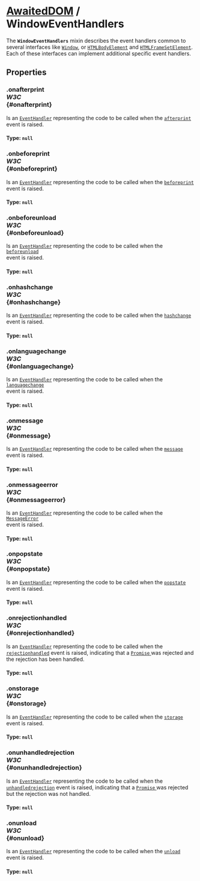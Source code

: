 # [AwaitedDOM](/docs/basic-interfaces/awaited-dom) <span>/</span> WindowEventHandlers

<div class='overview'>The <strong><code>WindowEventHandlers</code></strong> mixin describes the event handlers common to several interfaces like <a href="/en-US/docs/Web/API/Window" title="The Window interface represents a window containing a DOM document; the document property points to the DOM document loaded in that window."><code>Window</code></a>, or <a href="/en-US/docs/Web/API/HTMLBodyElement" title="The HTMLBodyElement interface provides special properties (beyond those inherited from the regular HTMLElement interface) for manipulating <body> elements."><code>HTMLBodyElement</code></a> and <a href="/en-US/docs/Web/API/HTMLFrameSetElement" title="The HTMLFrameSetElement interface provides special properties (beyond those of the regular HTMLElement interface they also inherit) for manipulating <frameset> elements."><code>HTMLFrameSetElement</code></a>. Each of these interfaces can implement additional specific event handlers.</div>

## Properties

### .onafterprint <div class="specs"><i>W3C</i></div> {#onafterprint}

Is an <a href="/en-US/docs/Web/API/EventHandler" title="REDIRECT DOM event handlers"><code>EventHandler</code></a> representing the code to be called when the <code><a href="/en-US/docs/Web/Events/afterprint" title="/en-US/docs/Web/Events/afterprint">afterprint</a>
</code> event is raised.

#### **Type**: `null`

### .onbeforeprint <div class="specs"><i>W3C</i></div> {#onbeforeprint}

Is an <a href="/en-US/docs/Web/API/EventHandler" title="REDIRECT DOM event handlers"><code>EventHandler</code></a> representing the code to be called when the <code><a href="/en-US/docs/Web/Events/beforeprint" title="/en-US/docs/Web/Events/beforeprint">beforeprint</a>
</code> event is raised.

#### **Type**: `null`

### .onbeforeunload <div class="specs"><i>W3C</i></div> {#onbeforeunload}

Is an <a href="/en-US/docs/Web/API/EventHandler" title="REDIRECT DOM event handlers"><code>EventHandler</code></a> representing the code to be called when the <code><a href="/en-US/docs/Web/Events/beforeunload" title="/en-US/docs/Web/Events/beforeunload">beforeunload</a>
</code> event is raised.

#### **Type**: `null`

### .onhashchange <div class="specs"><i>W3C</i></div> {#onhashchange}

Is an <a href="/en-US/docs/Web/API/EventHandler" title="REDIRECT DOM event handlers"><code>EventHandler</code></a> representing the code to be called when the <code><a href="/en-US/docs/Web/Events/hashchange" title="/en-US/docs/Web/Events/hashchange">hashchange</a>
</code> event is raised.

#### **Type**: `null`

### .onlanguagechange <div class="specs"><i>W3C</i></div> {#onlanguagechange}

Is an <a href="/en-US/docs/Web/API/EventHandler" title="REDIRECT DOM event handlers"><code>EventHandler</code></a> representing the code to be called when the <code><a href="/en-US/docs/Web/Events/languagechange" title="/en-US/docs/Web/Events/languagechange">languagechange</a>
</code> event is raised.

#### **Type**: `null`

### .onmessage <div class="specs"><i>W3C</i></div> {#onmessage}

Is an <a href="/en-US/docs/Web/API/EventHandler" title="REDIRECT DOM event handlers"><code>EventHandler</code></a> representing the code to be called when the <code><a href="/en-US/docs/Web/Events/message" title="/en-US/docs/Web/Events/message">message</a>
</code> event is raised.

#### **Type**: `null`

### .onmessageerror <div class="specs"><i>W3C</i></div> {#onmessageerror}

Is an <a href="/en-US/docs/Web/API/EventHandler" title="REDIRECT DOM event handlers"><code>EventHandler</code></a> representing the code to be called when the <code><a href="/en-US/docs/Web/Events/MessageError" title="/en-US/docs/Web/Events/MessageError">MessageError</a>
</code> event is raised.

#### **Type**: `null`

### .onpopstate <div class="specs"><i>W3C</i></div> {#onpopstate}

Is an <a href="/en-US/docs/Web/API/EventHandler" title="REDIRECT DOM event handlers"><code>EventHandler</code></a> representing the code to be called when the <code><a href="/en-US/docs/Web/Events/popstate" title="/en-US/docs/Web/Events/popstate">popstate</a>
</code> event is raised.

#### **Type**: `null`

### .onrejectionhandled <div class="specs"><i>W3C</i></div> {#onrejectionhandled}

Is an <a href="/en-US/docs/Web/API/EventHandler" title="REDIRECT DOM event handlers"><code>EventHandler</code></a> representing the code to be called when the <code><a href="/en-US/docs/Web/Events/rejectionhandled" title="/en-US/docs/Web/Events/rejectionhandled">rejectionhandled</a></code> event is raised, indicating that a <a href="/en-US/docs/Web/JavaScript/Reference/Global_Objects/Promise" title="The Promise object represents the eventual completion (or failure) of an asynchronous operation, and its resulting value."><code>Promise</code>
</a> was rejected and the rejection has been handled.

#### **Type**: `null`

### .onstorage <div class="specs"><i>W3C</i></div> {#onstorage}

Is an <a href="/en-US/docs/Web/API/EventHandler" title="REDIRECT DOM event handlers"><code>EventHandler</code></a> representing the code to be called when the <code><a href="/en-US/docs/Web/Events/storage" title="/en-US/docs/Web/Events/storage">storage</a>
</code> event is raised.

#### **Type**: `null`

### .onunhandledrejection <div class="specs"><i>W3C</i></div> {#onunhandledrejection}

Is an <a href="/en-US/docs/Web/API/EventHandler" title="REDIRECT DOM event handlers"><code>EventHandler</code></a> representing the code to be called when the <code><a href="/en-US/docs/Web/Events/unhandledrejection" title="/en-US/docs/Web/Events/unhandledrejection">unhandledrejection</a></code> event is raised, indicating that a <a href="/en-US/docs/Web/JavaScript/Reference/Global_Objects/Promise" title="The Promise object represents the eventual completion (or failure) of an asynchronous operation, and its resulting value."><code>Promise</code>
</a> was rejected but the rejection was not handled.

#### **Type**: `null`

### .onunload <div class="specs"><i>W3C</i></div> {#onunload}

Is an <a href="/en-US/docs/Web/API/EventHandler" title="REDIRECT DOM event handlers"><code>EventHandler</code></a> representing the code to be called when the <code><a href="/en-US/docs/Web/Events/unload" title="/en-US/docs/Web/Events/unload">unload</a>
</code> event is raised.

#### **Type**: `null`
